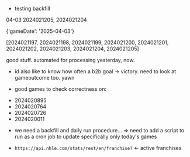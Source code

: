 * testing backfill

04-03 2024021205, 2024021204

{'gameDate': '2025-04-03'}

[2024021197, 2024021198, 2024021199, 2024021200, 2024021201, 2024021202, 2024021203, 2024021204, 2024021205]

good stuff. automated for processing yesterday, now.

* id also like to know how often a b2b goal -> victory. need to look at gameoutcome too. yawn

* good games to check correctness on:
- 2024020895
- 2024020764
- 2024020726
- 2024020011

* we need a backfill and daily run procedure...
=> need to add a script to run as a cron job to update specifically only today's games 

* `https://api.nhle.com/stats/rest/en/franchise?` <- active franchises